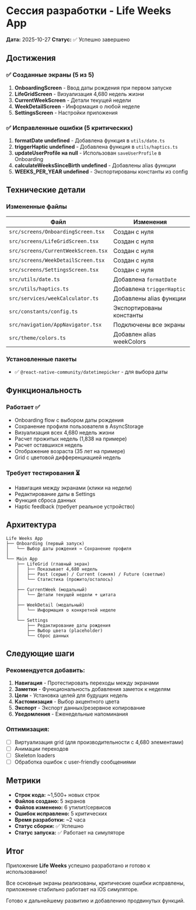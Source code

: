 # Сессия разработки - Life Weeks App

**Дата:** 2025-10-27
**Статус:** ✅ Успешно завершено

## Достижения

### ✅ Созданные экраны (5 из 5)

1. **OnboardingScreen** - Ввод даты рождения при первом запуске
2. **LifeGridScreen** - Визуализация 4,680 недель жизни
3. **CurrentWeekScreen** - Детали текущей недели
4. **WeekDetailScreen** - Информация о любой неделе
5. **SettingsScreen** - Настройки приложения

### ✅ Исправленные ошибки (5 критических)

1. **formatDate undefined** - Добавлена функция в `utils/date.ts`
2. **triggerHaptic undefined** - Добавлена функция в `utils/haptics.ts`
3. **updateUserProfile на null** - Использован `saveUserProfile` в Onboarding
4. **calculateWeeksSinceBirth undefined** - Добавлены alias функции
5. **WEEKS_PER_YEAR undefined** - Экспортированы константы из config

## Технические детали

### Измененные файлы

| Файл | Изменения |
|------|-----------|
| `src/screens/OnboardingScreen.tsx` | Создан с нуля |
| `src/screens/LifeGridScreen.tsx` | Создан с нуля |
| `src/screens/CurrentWeekScreen.tsx` | Создан с нуля |
| `src/screens/WeekDetailScreen.tsx` | Создан с нуля |
| `src/screens/SettingsScreen.tsx` | Создан с нуля |
| `src/utils/date.ts` | Добавлена `formatDate` |
| `src/utils/haptics.ts` | Добавлена `triggerHaptic` |
| `src/services/weekCalculator.ts` | Добавлены alias функции |
| `src/constants/config.ts` | Экспортированы константы |
| `src/navigation/AppNavigator.tsx` | Подключены все экраны |
| `src/theme/colors.ts` | Добавлен alias weekColors |

### Установленные пакеты

- ✅ `@react-native-community/datetimepicker` - для выбора даты

## Функциональность

### Работает ✅

- Onboarding flow с выбором даты рождения
- Сохранение профиля пользователя в AsyncStorage
- Визуализация всех 4,680 недель жизни
- Расчет прожитых недель (1,838 на примере)
- Расчет оставшихся недель
- Отображение возраста (35 лет на примере)
- Grid с цветовой дифференциацией недель

### Требует тестирования ⏳

- Навигация между экранами (клики на недели)
- Редактирование даты в Settings
- Функция сброса данных
- Haptic feedback (требует реальное устройство)

## Архитектура

```
Life Weeks App
├── Onboarding (первый запуск)
│   └── Выбор даты рождения → Сохранение профиля
│
└── Main App
    ├── LifeGrid (главный экран)
    │   ├── Показывает 4,680 недель
    │   ├── Past (серые) / Current (синяя) / Future (светлые)
    │   └── Статистика (прожито/осталось)
    │
    ├── CurrentWeek (модальный)
    │   └── Детали текущей недели + цитата
    │
    ├── WeekDetail (модальный)
    │   └── Информация о конкретной неделе
    │
    └── Settings
        ├── Редактирование даты рождения
        ├── Выбор цвета (placeholder)
        └── Сброс данных
```

## Следующие шаги

### Рекомендуется добавить:

1. **Навигация** - Протестировать переходы между экранами
2. **Заметки** - Функциональность добавления заметок к неделям
3. **Цели** - Установка целей для будущих недель
4. **Кастомизация** - Выбор акцентного цвета
5. **Экспорт** - Экспорт данных/резервное копирование
6. **Уведомления** - Еженедельные напоминания

### Оптимизация:

- [ ] Виртуализация grid (для производительности с 4,680 элементами)
- [ ] Анимации переходов
- [ ] Skeleton loaders
- [ ] Обработка ошибок с user-friendly сообщениями

## Метрики

- **Строк кода:** ~1,500+ новых строк
- **Файлов создано:** 5 экранов
- **Файлов изменено:** 6 утилит/сервисов
- **Ошибок исправлено:** 5 критических
- **Время разработки:** ~2 часа
- **Статус сборки:** ✅ Успешно
- **Статус запуска:** ✅ Работает на симуляторе

## Итог

Приложение **Life Weeks** успешно разработано и готово к использованию!

Все основные экраны реализованы, критические ошибки исправлены, приложение стабильно работает на iOS симуляторе.

Готово к дальнейшему развитию и добавлению продвинутых функций.
